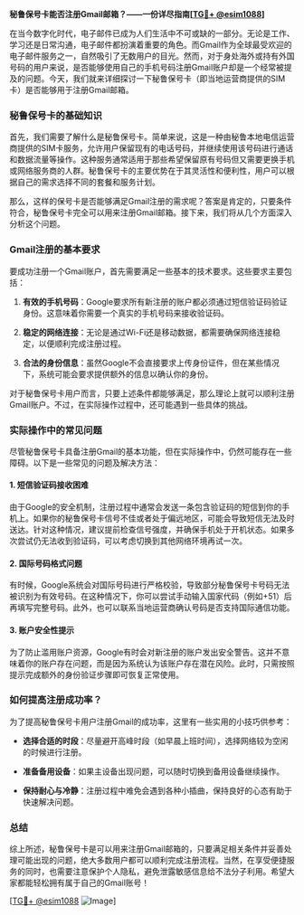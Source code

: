 **秘鲁保号卡能否注册Gmail邮箱？——一份详尽指南[[TG💪+ @esim1088](https://t.me/s/esim1088)]**

在当今数字化时代，电子邮件已成为人们生活中不可或缺的一部分。无论是工作、学习还是日常沟通，电子邮件都扮演着重要的角色。而Gmail作为全球最受欢迎的电子邮件服务之一，自然吸引了无数用户的目光。然而，对于身处海外或持有外国号码的用户来说，是否能够使用自己的手机号码注册Gmail账户却是一个经常被提及的问题。今天，我们就来详细探讨一下秘鲁保号卡（即当地运营商提供的SIM卡）是否能够用于注册Gmail邮箱。

### 秘鲁保号卡的基础知识

首先，我们需要了解什么是秘鲁保号卡。简单来说，这是一种由秘鲁本地电信运营商提供的SIM卡服务，允许用户保留现有的电话号码，并继续使用该号码进行通话和数据流量等操作。这种服务通常适用于那些希望保留原有号码但又需要更换手机或网络服务商的人群。秘鲁保号卡的主要优势在于其灵活性和便利性，用户可以根据自己的需求选择不同的套餐和服务计划。

那么，这样的保号卡是否能够满足Gmail注册的需求呢？答案是肯定的，只要条件符合，秘鲁保号卡完全可以用来注册Gmail邮箱。接下来，我们将从几个方面深入分析这个问题。

### Gmail注册的基本要求

要成功注册一个Gmail账户，首先需要满足一些基本的技术要求。这些要求主要包括：

1. **有效的手机号码**：Google要求所有新注册的账户都必须通过短信验证码验证身份。这意味着你需要一个真实的手机号码来接收验证码。
   
2. **稳定的网络连接**：无论是通过Wi-Fi还是移动数据，都需要确保网络连接稳定，以便顺利完成注册过程。
   
3. **合法的身份信息**：虽然Google不会直接要求上传身份证件，但在某些情况下，系统可能会要求提供额外的信息以确认你的身份。

对于秘鲁保号卡用户而言，只要上述条件都能够满足，那么理论上就可以顺利注册Gmail账户。不过，在实际操作过程中，还可能遇到一些具体的挑战。

### 实际操作中的常见问题

尽管秘鲁保号卡具备注册Gmail的基本功能，但在实际操作中，仍然可能存在一些障碍。以下是一些常见的问题及解决方法：

#### 1. 短信验证码接收困难

由于Google的安全机制，注册过程中通常会发送一条包含验证码的短信到你的手机上。如果你的秘鲁保号卡信号不佳或者处于偏远地区，可能会导致短信无法及时送达。针对这种情况，建议提前检查信号强度，并确保手机处于开机状态。如果多次尝试仍无法收到验证码，可以考虑切换到其他网络环境再试一次。

#### 2. 国际号码格式问题

有时候，Google系统会对国际号码进行严格校验，导致部分秘鲁保号卡号码无法被识别为有效号码。在这种情况下，你可以尝试手动输入国家代码（例如+51）后再填写完整号码。此外，也可以联系当地运营商确认号码是否支持国际通信功能。

#### 3. 账户安全性提示

为了防止滥用账户资源，Google有时会对新注册的账户发出安全警告。这并不意味着你的账户存在问题，而是因为系统认为该账户存在潜在风险。此时，只需按照提示完成额外的身份验证步骤即可恢复正常使用。

### 如何提高注册成功率？

为了提高秘鲁保号卡用户注册Gmail的成功率，这里有一些实用的小技巧供参考：

- **选择合适的时段**：尽量避开高峰时段（如早晨上班时间），选择网络较为空闲的时候进行注册。
  
- **准备备用设备**：如果主设备出现问题，可以随时切换到备用设备继续操作。

- **保持耐心与冷静**：注册过程中难免会遇到各种小插曲，保持良好的心态有助于快速解决问题。

### 总结

综上所述，秘鲁保号卡是可以用来注册Gmail邮箱的，只要满足相关条件并妥善处理可能出现的问题，绝大多数用户都可以顺利完成注册流程。当然，在享受便捷服务的同时，也需要注意保护个人隐私，避免泄露敏感信息给不法分子利用。希望大家都能轻松拥有属于自己的Gmail账号！

[[TG💪+ @esim1088](https://t.me/s/esim1088) ![Image](https://i.postimg.cc/4NQfJmqS/Snipaste-2025-05-13-00-14-12.png)]